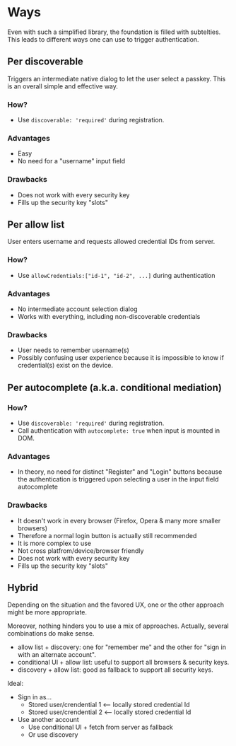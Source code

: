 Ways
====

Even with such a simplified library, the foundation is filled with subtelties.
This leads to different ways one can use to trigger authentication.


Per discoverable
----------------

Triggers an intermediate native dialog to let the user select a passkey.
This is an overall simple and effective way.

### How?

- Use `discoverable: 'required'` during registration.

### Advantages

- Easy
- No need for a "username" input field

### Drawbacks

- Does not work with every security key
- Fills up the security key "slots"



Per allow list
--------------

User enters username and requests allowed credential IDs from server.

### How?

- Use `allowCredentials:["id-1", "id-2", ...]` during authentication

### Advantages

- No intermediate account selection dialog
- Works with everything, including non-discoverable credentials

### Drawbacks

- User needs to remember username(s)
- Possibly confusing user experience because it is impossible to know if credential(s) exist on the device.




Per autocomplete (a.k.a. conditional mediation)
-------------------------------------------

### How?

- Use `discoverable: 'required'` during registration.
- Call authentication with `autocomplete: true` when input is mounted in DOM.

### Advantages

- In theory, no need for distinct "Register" and "Login" buttons because the authentication is triggered upon selecting a user in the input field autocomplete

### Drawbacks

- It doesn't work in every browser (Firefox, Opera & many more smaller browsers)
- Therefore a normal login button is actually still recommended
- It is more complex to use
- Not cross platfrom/device/browser friendly
- Does not work with every security key
- Fills up the security key "slots"



Hybrid
------

Depending on the situation and the favored UX, one or the other approach might be more appropriate.

Moreover, nothing hinders you to use a mix of approaches.
Actually, several combinations do make sense.

- allow list + discovery: one for "remember me" and the other for "sign in with an alternate account".
- conditional UI + allow list: useful to support all browsers & security keys. 
- discovery + allow list: good as fallback to support all security keys.

Ideal:

- Sign in as...
  - Stored user/crendential 1 <-- locally stored credential Id
  - Stored user/crendential 2 <-- locally stored credential Id
- Use another account
  - Use conditional UI + fetch from server as fallback
  - Or use discovery